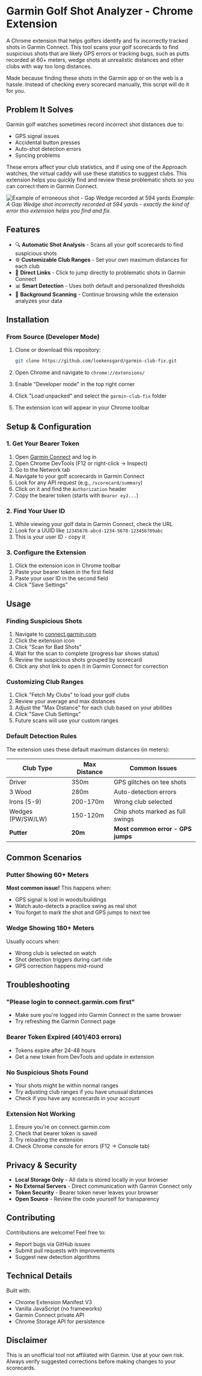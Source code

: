 # Garmin Golf Shot Analyzer - Chrome Extension

A Chrome extension that helps golfers identify and fix incorrectly tracked shots in Garmin Connect. This tool scans your golf scorecards to find suspicious shots that are likely GPS errors or tracking bugs, such as putts recorded at 60+ meters, wedge shots at unrealistic distances and other clubs with way too long distances.

Made because finding these shots in the Garmin app or on the web is a hassle. Instead of checking every scorecard manually, this script will do it for you. 

## Problem It Solves

Garmin golf watches sometimes record incorrect shot distances due to:
- GPS signal issues
- Accidental button presses
- Auto-shot detection errors
- Syncing problems

These errors affect your club statistics, and if using one of the Approach watches, the virtual caddy will use these statistics to suggest clubs. This extension helps you quickly find and review these problematic shots so you can correct them in Garmin Connect.

![Example of erroneous shot - Gap Wedge recorded at 594 yards](assets/image.png)
*Example: A Gap Wedge shot incorrectly recorded at 594 yards - exactly the kind of error this extension helps you find and fix.*

## Features

- 🔍 **Automatic Shot Analysis** - Scans all your golf scorecards to find suspicious shots
- ⚙️ **Customizable Club Ranges** - Set your own maximum distances for each club
- 🎯 **Direct Links** - Click to jump directly to problematic shots in Garmin Connect
- 📊 **Smart Detection** - Uses both default and personalized thresholds
- 🔄 **Background Scanning** - Continue browsing while the extension analyzes your data

## Installation

### From Source (Developer Mode)

1. Clone or download this repository:
   ```bash
   git clone https://github.com/loekensgard/garmin-club-fix.git
   ```

2. Open Chrome and navigate to `chrome://extensions/`

3. Enable "Developer mode" in the top right corner

4. Click "Load unpacked" and select the `garmin-club-fix` folder

5. The extension icon will appear in your Chrome toolbar

## Setup & Configuration

### 1. Get Your Bearer Token

1. Open [Garmin Connect](https://connect.garmin.com) and log in
2. Open Chrome DevTools (F12 or right-click → Inspect)
3. Go to the Network tab
4. Navigate to your golf scorecards in Garmin Connect
5. Look for any API request (e.g., `/scorecard/summary`)
6. Click on it and find the `Authorization` header
7. Copy the bearer token (starts with `Bearer eyJ...`)

### 2. Find Your User ID

1. While viewing your golf data in Garmin Connect, check the URL
2. Look for a UUID like `12345678-abcd-1234-5678-123456789abc`
3. This is your user ID - copy it

### 3. Configure the Extension

1. Click the extension icon in Chrome toolbar
2. Paste your bearer token in the first field
3. Paste your user ID in the second field
4. Click "Save Settings"

## Usage

### Finding Suspicious Shots

1. Navigate to [connect.garmin.com](https://connect.garmin.com)
2. Click the extension icon
3. Click "Scan for Bad Shots"
4. Wait for the scan to complete (progress bar shows status)
5. Review the suspicious shots grouped by scorecard
6. Click any shot link to open it in Garmin Connect for correction

### Customizing Club Ranges

1. Click "Fetch My Clubs" to load your golf clubs
2. Review your average and max distances
3. Adjust the "Max Distance" for each club based on your abilities
4. Click "Save Club Settings"
5. Future scans will use your custom ranges

### Default Detection Rules

The extension uses these default maximum distances (in meters):

| Club Type | Max Distance | Common Issues |
|-----------|-------------|---------------|
| Driver | 350m | GPS glitches on tee shots |
| 3 Wood | 280m | Auto-detection errors |
| Irons (5-9) | 200-170m | Wrong club selected |
| Wedges (PW/SW/LW) | 150-120m | Chip shots marked as full swings |
| **Putter** | **20m** | **Most common error - GPS jumps** |

## Common Scenarios

### Putter Showing 60+ Meters
**Most common issue!** This happens when:
- GPS signal is lost in woods/buildings
- Watch auto-detects a practice swing as real shot
- You forget to mark the shot and GPS jumps to next tee

### Wedge Showing 180+ Meters
Usually occurs when:
- Wrong club is selected on watch
- Shot detection triggers during cart ride
- GPS correction happens mid-round

## Troubleshooting

### "Please login to connect.garmin.com first"
- Make sure you're logged into Garmin Connect in the same browser
- Try refreshing the Garmin Connect page

### Bearer Token Expired (401/403 errors)
- Tokens expire after 24-48 hours
- Get a new token from DevTools and update in extension

### No Suspicious Shots Found
- Your shots might be within normal ranges
- Try adjusting club ranges if you have unusual distances
- Check if you have any scorecards in your account

### Extension Not Working
1. Ensure you're on connect.garmin.com
2. Check that bearer token is saved
3. Try reloading the extension
4. Check Chrome console for errors (F12 → Console tab)

## Privacy & Security

- **Local Storage Only** - All data is stored locally in your browser
- **No External Servers** - Direct communication with Garmin Connect only
- **Token Security** - Bearer token never leaves your browser
- **Open Source** - Review the code yourself for transparency

## Contributing

Contributions are welcome! Feel free to:
- Report bugs via GitHub issues
- Submit pull requests with improvements
- Suggest new detection algorithms

## Technical Details

Built with:
- Chrome Extension Manifest V3
- Vanilla JavaScript (no frameworks)
- Garmin Connect private API
- Chrome Storage API for persistence

## Disclaimer

This is an unofficial tool not affiliated with Garmin. Use at your own risk. Always verify suggested corrections before making changes to your scorecards.
